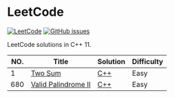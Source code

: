 LeetCode
========

[![LeetCode](https://img.shields.io/badge/LeetCode-xairzy-brightgreen.svg)](https://github.com/xairzy/LeetCode) 
[![GitHub issues](https://img.shields.io/github/issues/xairzy/LeetCode.svg?colorB=blue)](https://github.com/xairzy/LeetCode/issues)


LeetCode solutions in C++ 11.

|NO.|Title|Solution|Difficulty|
|---|-----|--------|----------|
|1|[Two Sum](https://leetcode.com/problems/two-sum/)|[C++](1.%20Two%20Sum/solution.h)|Easy|
|680|[Valid Palindrome II](https://leetcode.com/problems/valid-palindrome-ii/)|[C++](680.%20Valid%20Palindrome%20II/solution.h)|Easy|
